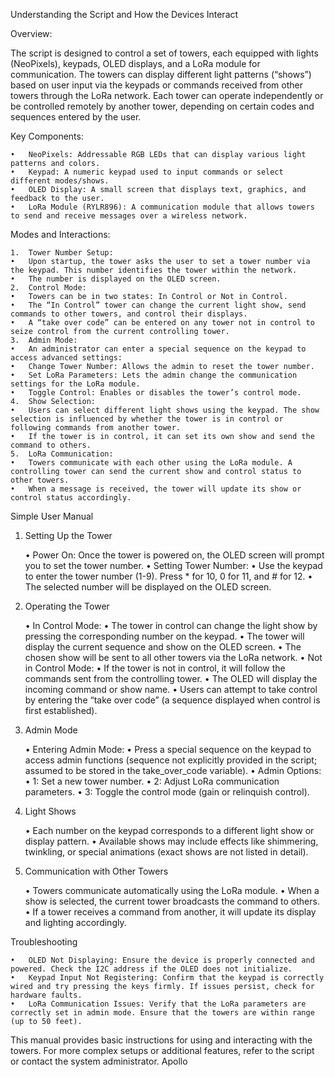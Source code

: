 Understanding the Script and How the Devices Interact

Overview:

The script is designed to control a set of towers, each equipped with lights (NeoPixels), keypads, OLED displays, and a LoRa module for communication. The towers can display different light patterns (“shows”) based on user input via the keypads or commands received from other towers through the LoRa network. Each tower can operate independently or be controlled remotely by another tower, depending on certain codes and sequences entered by the user.

Key Components:

	•	NeoPixels: Addressable RGB LEDs that can display various light patterns and colors.
	•	Keypad: A numeric keypad used to input commands or select different modes/shows.
	•	OLED Display: A small screen that displays text, graphics, and feedback to the user.
	•	LoRa Module (RYLR896): A communication module that allows towers to send and receive messages over a wireless network.

Modes and Interactions:

	1.	Tower Number Setup:
	•	Upon startup, the tower asks the user to set a tower number via the keypad. This number identifies the tower within the network.
	•	The number is displayed on the OLED screen.
	2.	Control Mode:
	•	Towers can be in two states: In Control or Not in Control.
	•	The “In Control” tower can change the current light show, send commands to other towers, and control their displays.
	•	A “take over code” can be entered on any tower not in control to seize control from the current controlling tower.
	3.	Admin Mode:
	•	An administrator can enter a special sequence on the keypad to access advanced settings:
	•	Change Tower Number: Allows the admin to reset the tower number.
	•	Set LoRa Parameters: Lets the admin change the communication settings for the LoRa module.
	•	Toggle Control: Enables or disables the tower’s control mode.
	4.	Show Selection:
	•	Users can select different light shows using the keypad. The show selection is influenced by whether the tower is in control or following commands from another tower.
	•	If the tower is in control, it can set its own show and send the command to others.
	5.	LoRa Communication:
	•	Towers communicate with each other using the LoRa module. A controlling tower can send the current show and control status to other towers.
	•	When a message is received, the tower will update its show or control status accordingly.

Simple User Manual

1. Setting Up the Tower

	•	Power On: Once the tower is powered on, the OLED screen will prompt you to set the tower number.
	•	Setting Tower Number:
	•	Use the keypad to enter the tower number (1-9). Press * for 10, 0 for 11, and # for 12.
	•	The selected number will be displayed on the OLED screen.

2. Operating the Tower

	•	In Control Mode:
	•	The tower in control can change the light show by pressing the corresponding number on the keypad.
	•	The tower will display the current sequence and show on the OLED screen.
	•	The chosen show will be sent to all other towers via the LoRa network.
	•	Not in Control Mode:
	•	If the tower is not in control, it will follow the commands sent from the controlling tower.
	•	The OLED will display the incoming command or show name.
	•	Users can attempt to take control by entering the “take over code” (a sequence displayed when control is first established).

3. Admin Mode

	•	Entering Admin Mode:
	•	Press a special sequence on the keypad to access admin functions (sequence not explicitly provided in the script; assumed to be stored in the take_over_code variable).
	•	Admin Options:
	•	1: Set a new tower number.
	•	2: Adjust LoRa communication parameters.
	•	3: Toggle the control mode (gain or relinquish control).

4. Light Shows

	•	Each number on the keypad corresponds to a different light show or display pattern.
	•	Available shows may include effects like shimmering, twinkling, or special animations (exact shows are not listed in detail).

5. Communication with Other Towers

	•	Towers communicate automatically using the LoRa module.
	•	When a show is selected, the current tower broadcasts the command to others.
	•	If a tower receives a command from another, it will update its display and lighting accordingly.

Troubleshooting

	•	OLED Not Displaying: Ensure the device is properly connected and powered. Check the I2C address if the OLED does not initialize.
	•	Keypad Input Not Registering: Confirm that the keypad is correctly wired and try pressing the keys firmly. If issues persist, check for hardware faults.
	•	LoRa Communication Issues: Verify that the LoRa parameters are correctly set in admin mode. Ensure that the towers are within range (up to 50 feet).

This manual provides basic instructions for using and interacting with the towers. For more complex setups or additional features, refer to the script or contact the system administrator.
Apollo
